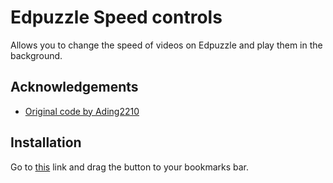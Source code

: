 # Edpuzzle Speed  controls

Allows you to change the speed of videos on Edpuzzle and play them in the background.


## Acknowledgements

 - [Original code by Ading2210](https://github.com/ading2210/edpuzzle-answers)


## Installation

Go to [this](https://captainmudkip1.github.io/apps/edpuzzle-control/install.html) link and drag the button to your bookmarks bar.